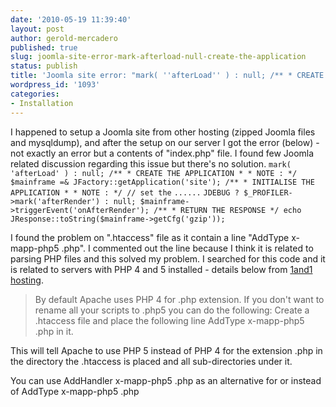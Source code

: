 ```yaml
---
date: '2010-05-19 11:39:40'
layout: post
author: gerold-mercadero
published: true
slug: joomla-site-error-mark-afterload-null-create-the-application
status: publish
title: 'Joomla site error: "mark( ''afterLoad'' ) : null; /** * CREATE THE APPLICATION..."'
wordpress_id: '1093'
categories:
- Installation
---
```


I happened to setup a Joomla site from other hosting (zipped Joomla files and mysqldump), and after the setup on our server I got the error (below) - not exactly an error but a contents of "index.php" file.  I found few Joomla related discussion regarding this issue but there's no solution.
`
mark( 'afterLoad' ) : null; /** * CREATE THE APPLICATION * * NOTE : */ $mainframe =& JFactory::getApplication('site'); /** * INITIALISE THE APPLICATION * * NOTE : */ // set the `
`......`
`JDEBUG ? $_PROFILER->mark('afterRender') : null; $mainframe->triggerEvent('onAfterRender'); /** * RETURN THE RESPONSE */ echo JResponse::toString($mainframe->getCfg('gzip'));
`

I found the problem on ".htaccess" file as it contain a line "AddType x-mapp-php5 .php".  I commented out the line because I think it is related to parsing PHP files and this solved my problem.  I searched for this code and it is related to servers with PHP 4 and 5 installed - details below from [1and1 hosting](http://faq.1and1.com/scripting_languages_supported/php/9.html).





> By default Apache uses PHP 4 for .php extension. If you don't want to rename all your
scripts to .php5 you can do the following:
Create a .htaccess file and place the following line AddType x-mapp-php5 .php in it.

This will tell Apache to use PHP 5 instead of PHP 4 for the extension .php in the
directory the .htaccess is placed and all sub-directories under it.

You can use AddHandler x-mapp-php5 .php as an alternative for or instead of
AddType x-mapp-php5 .php





